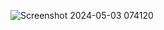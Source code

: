 ![Screenshot 2024-05-03 074120](https://github.com/Karthik8787/KarthikPROK/assets/168792416/34b05d08-1464-4c0a-8752-9e126e5fad62)
